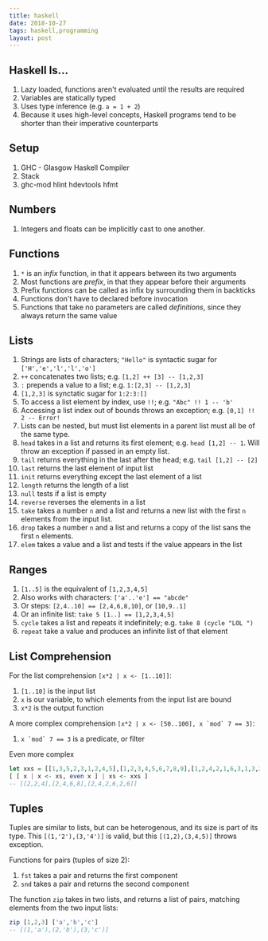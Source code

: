 ```yaml
---
title: haskell
date: 2018-10-27
tags: haskell,programming
layout: post
---
```


## Haskell Is...

1. Lazy loaded, functions aren't evaluated until the results are required
1. Variables are statically typed
1. Uses type inference (e.g. `a = 1 + 2`)
1. Because it uses high-level concepts, Haskell programs tend to be shorter
than their imperative counterparts

## Setup

1. GHC - Glasgow Haskell Compiler
1. Stack
1. ghc-mod hlint hdevtools hfmt

## Numbers

1. Integers and floats can be implicitly cast to one another.

## Functions

1. `*` is an *infix* function, in that it appears between its two arguments
1. Most functions are *prefix*, in that they appear before their arguments
1. Prefix functions can be called as infix by surrounding them in backticks
1. Functions don't have to declared before invocation
1. Functions that take no parameters are called *definitions*, since they
always return the same value

## Lists
1. Strings are lists of characters; `"Hello"` is syntactic sugar for
`['H','e','l','l','o']`
1. `++` concatenates two lists; e.g. `[1,2] ++ [3] -- [1,2,3]`
1. `:` prepends a value to a list; e.g. `1:[2,3] -- [1,2,3]`
1. `[1,2,3]` is synctatic sugar for `1:2:3:[]`
1. To access a list element by index, use `!!`; e.g. `"Abc" !! 1 -- 'b'`
1. Accessing a list index out of bounds throws an exception; e.g.
`[0,1] !! 2 -- Error!`
1. Lists can be nested, but must list elements in a parent list must all be
of the same type.
1. `head` takes in a list and returns its first element; e.g.
`head [1,2] -- 1`. Will throw an exception if passed in an empty list.
1. `tail` returns everything in the last after the head; e.g.
`tail [1,2] -- [2]`
1. `last` returns the last element of input list
1. `init` returns everything except the last element of a list
1. `length` returns the length of a list
1. `null` tests if a list is empty
1. `reverse` reverses the elements in a list
1. `take` takes a number `n` and a list and returns a new list with the first
`n` elements from the input list.
1. `drop` takes a number `n` and a list and returns a copy of the list sans
the first `n` elements.
1. `elem` takes a value and a list and tests if the value appears in the list

## Ranges

1. `[1..5]` is the equivalent of `[1,2,3,4,5]`
1. Also works with characters: `['a'..'e'] == "abcde"`
1. Or steps: `[2,4..10] == [2,4,6,8,10]`, or `[10,9..1]`
1. Or an infinite list: `take 5 [1..] == [1,2,3,4,5]`
1. `cycle` takes a list and repeats it indefinitely; e.g.
`take 8 (cycle "LOL ")`
1. `repeat` take a value and produces an infinite list of that element

## List Comprehension

For the list comprehension `[x*2 | x <- [1..10]]`:

1. `[1..10]` is the input list
1. `x` is our variable, to which elements from the input list are bound
1. `x*2` is the output function

A more complex comprehension ``[x*2 | x <- [50..100], x `mod` 7 == 3]``:

1. ``x `mod` 7 == 3`` is a predicate, or filter

Even more complex

```Haskell
let xxs = [[1,3,5,2,3,1,2,4,5],[1,2,3,4,5,6,7,8,9],[1,2,4,2,1,6,3,1,3,2,3,6]]
[ [ x | x <- xs, even x ] | xs <- xxs ]
-- [[2,2,4],[2,4,6,8],[2,4,2,6,2,6]]
```

## Tuples

Tuples are similar to lists, but can be heterogenous, and its size is part of
its type. This `[(1,'2'),(3,'4')]` is valid, but this `[(1,2),(3,4,5)]` throws
exception.

Functions for pairs (tuples of size 2):

1. `fst` takes a pair and returns the first component
2. `snd` takes a pair and returns the second component

The function `zip` takes in two lists, and returns a list of pairs, matching
elements from the two input lists:

```Haskell
zip [1,2,3] ['a','b','c']
-- [(1,'a'),(2,'b'),(3,'c')]
```
